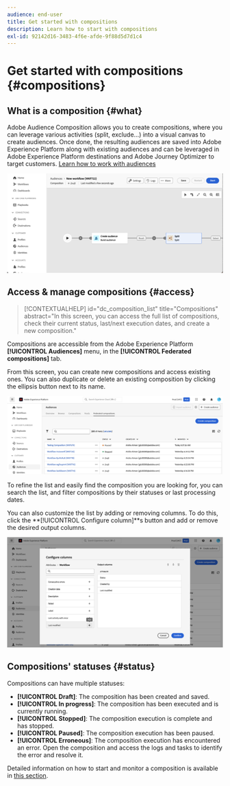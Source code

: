 ```yaml
---
audience: end-user
title: Get started with compositions
description: Learn how to start with compositions
exl-id: 92142d16-3483-4f6e-afde-9f88d5d7d1c4
---
```

# Get started with compositions {#compositions}

## What is a composition {#what}

Adobe Audience Composition allows you to create compositions, where you can leverage various activities (split, exclude…) into a visual canvas to create audiences. Once done, the resulting audiences are saved into Adobe Experience Platform along with existing audiences and can be leveraged in Adobe Experience Platform destinations and Adobe Journey Optimizer to target customers. [Learn how to work with audiences](../start/audiences.md)

![](assets/composition-example.png)

## Access & manage compositions {#access}

>[!CONTEXTUALHELP]
>id="dc_composition_list"
>title="Compositions"
>abstract="In this screen, you can access the full list of compositions, check their current status, last/next execution dates, and create a new composition."

Compositions are accessible from the Adobe Experience Platform **[!UICONTROL Audiences]** menu, in the **[!UICONTROL Federated compositions]** tab.

From this screen, you can create new compositions and access existing ones. You can also duplicate or delete an existing composition by clicking the ellipsis button next to its name.

![](assets/compositions-list.png)

To refine the list and easily find the composition you are looking for, you can search the list, and filter compositions by their statuses or last processing dates.

You can also customize the list by adding or removing columns. To do this, click the **[!UICONTROL Configure column]**s button and add or remove the desired output columns.

![](assets/compositions-columns.png)

## Compositions' statuses {#status}

Compositions can have multiple statuses:

* **[!UICONTROL Draft]**: The composition has been created and saved.
* **[!UICONTROL In progress]**: The composition has been executed and is currently running.
* **[!UICONTROL Stopped]**: The composition execution is complete and has stopped.
* **[!UICONTROL Paused]**: The composition execution has been paused.
* **[!UICONTROL Erroneous]**: The composition execution has encountered an error. Open the composition and access the logs and tasks to identify the error and resolve it.

Detailed information on how to start and monitor a composition is available in [this section](../compositions/start-monitor-composition.md).
